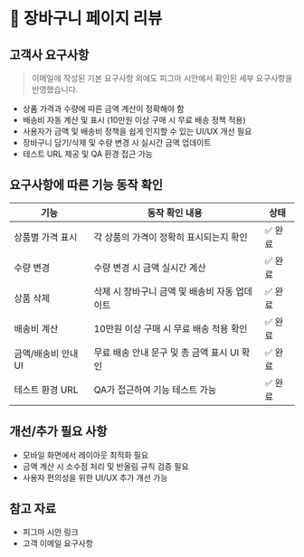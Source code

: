 # 🛒 장바구니 페이지 리뷰

## 고객사 요구사항
> 이메일에 작성된 기본 요구사항 외에도 피그마 시안에서 확인된 세부 요구사항을 반영했습니다.

- 상품 가격과 수량에 따른 금액 계산이 정확해야 함  
- 배송비 자동 계산 및 표시 (10만원 이상 구매 시 무료 배송 정책 적용)  
- 사용자가 금액 및 배송비 정책을 쉽게 인지할 수 있는 UI/UX 개선 필요  
- 장바구니 담기/삭제 및 수량 변경 시 실시간 금액 업데이트  
- 테스트 URL 제공 및 QA 환경 접근 가능  

## 요구사항에 따른 기능 동작 확인

| 기능 | 동작 확인 내용 | 상태 |
|------|----------------|------|
| 상품별 가격 표시 | 각 상품의 가격이 정확히 표시되는지 확인 | ✅ 완료 |
| 수량 변경 | 수량 변경 시 금액 실시간 계산 | ✅ 완료 |
| 상품 삭제 | 삭제 시 장바구니 금액 및 배송비 자동 업데이트 | ✅ 완료 |
| 배송비 계산 | 10만원 이상 구매 시 무료 배송 적용 확인 | ✅ 완료 |
| 금액/배송비 안내 UI | 무료 배송 안내 문구 및 총 금액 표시 UI 확인 | ✅ 완료 |
| 테스트 환경 URL | QA가 접근하여 기능 테스트 가능 | ✅ 완료 |

## 개선/추가 필요 사항
- 모바일 화면에서 레이아웃 최적화 필요  
- 금액 계산 시 소수점 처리 및 반올림 규칙 검증 필요  
- 사용자 편의성을 위한 UI/UX 추가 개선 가능  

## 참고 자료
- 피그마 시안 링크  
- 고객 이메일 요구사항  
